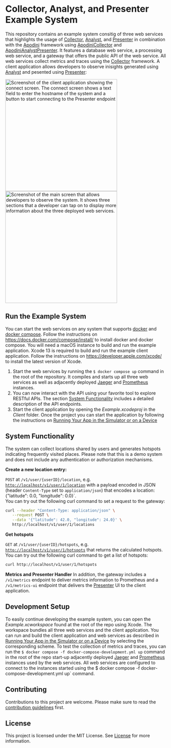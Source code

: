 # Collector, Analyst, and Presenter Example System

This repository contains an example system consitig of three web services that highlights the usage of [Collector](https://github.com/Apodini/Collector), [Analyst](https://github.com/Apodini/Analyst), and [Presenter](https://github.com/Apodini/Presenter) in combination with the [Apodini](https://github.com/Apodini/Apodini) framework using [ApodiniCollector](https://github.com/Apodini/ApodiniCollector) and [ApodiniAnalystPresenter](https://github.com/Apodini/ApodiniAnalystPresenter).
It features a database web service, a processing web service, and a gateway that offers the public API of the web service. All web services collect metrics and traces using the [Collector](https://github.com/Apodini/Collector) framework.
A client application allows developers to observe inisights generated using [Analyst](https://github.com/Apodini/Analyst) and pesented using [Presenter](https://github.com/Apodini/Presenter):
<p float="left">
 <img width="350" alt="Screenshot of the client application showing the connect screen. The connect screen shows a text field to enter the hostname of the system and a button to start connecting to the Presenter endpoint" src="https://user-images.githubusercontent.com/28656495/124276854-a35d6c80-db44-11eb-9abf-80a26e8e96d1.png">
 <img width="350" alt="Screenshot of the main screen that allows developers to observe the system. It shows three sections that a developer can tap on to display more information about the three deployed web services." src="https://user-images.githubusercontent.com/28656495/124276863-a6585d00-db44-11eb-8f2b-81602855eb8d.png">
</p>

## <a name="RunTheExampleSystem"></a>Run the Example System

You can start the web services on any system that supports [docker](https://www.docker.com) and [docker compose](https://docs.docker.com/compose/). Follow the instructions on https://docs.docker.com/compose/install/ to install docker and docker compose.
You will need a macOS instance to build and run the example application. Xcode 13 is required to build and run the example client application. Follow the instructions on https://developer.apple.com/xcode/ to install the latest version of Xcode.

1. Start the web services by running the `$ docker compose up` command in the root of the repository. It compiles and starts up all three web services as well as adjacently deployed [Jaeger](https://www.jaegertracing.io) and [Prometheus](https://prometheus.io) instances.
2. You can now interact with the API using your favorite tool to explore RESTful APIs. The section [System Functionality](#SystemFunctionality) includes a detailed description of the API endpoints.
3. Start the client application by opening the *Example.xcodeproj* in the *Client* folder. Once the project you can start the application by following the instructions on [Running Your App in the Simulator or on a Device](https://developer.apple.com/documentation/xcode/running-your-app-in-the-simulator-or-on-a-device)
  
## <a name="SystemFunctionality"></a>System Functionality

The system can collect locations shared by users and generates hotspots indicating frequently visited places. Please note that this is a demo system and does not include any authentication or authorization mechanisms.

**Create a new location entry:**

`POST` at `/v1/user/{userID}/location`, e.g. [`http://localhost/v1/user/1/location`](http://localhost/v1/user/1/location) with a payload encoded in JSON (header `Content-Type` set to `application/json`) that encodes a location: {"latitude": 0.0, "longitude": 0.0}`.  
You can try out the following curl command to set a request to the gateway:
```bash
curl --header "Content-Type: application/json" \
   --request POST \
   --data '{"latitude": 42.0, "longitude": 24.0}' \
   http://localhost/v1/user/1/locations
```

**Get hotspots**

`GET` at `/v1/user/{userID}/hotspots`, e.g. [`http://localhost/v1/user/1/hotspots`](http://localhost/v1/user/1/hotspots) that returns the calculated hotspots.  
You can try out the following curl command to get a list of hotspots:
```bash
curl http://localhost/v1/user/1/hotspots
```

**Metrics and Presenter Handler**
In addition, the gateway includes a `/v1/metrics` endpoint to deliver metrics information to Prometheus and a `/v1/metrics-ui` endpoint that delivers the [Presenter](https://github.com/Apodini/Presenter) UI to the client application.

## <a name="DevelopmentSetup"></a>Development Setup

To easily continue developing the example system, you can open the *Example.xcworkspace* found at the root of the repo using Xcode. The workspace bundles all three web services and the client application. You can run and build the client application and web services as described in [Running Your App in the Simulator or on a Device](https://developer.apple.com/documentation/xcode/running-your-app-in-the-simulator-or-on-a-device) by selecting the corresponding scheme.
To test the collection of metrics and traces, you can run the `$ docker compose -f docker-compose-development.yml up` command in the root of the repo start-up adjacently deployed [Jaeger](https://www.jaegertracing.io) and [Prometheus](https://prometheus.io) instances used by the web services. All web services are configured to connect to the instances started using the $ docker compose -f docker-compose-development.yml up` command.

## Contributing
Contributions to this project are welcome. Please make sure to read the [contribution guidelines](https://github.com/Apodini/.github/blob/release/CONTRIBUTING.md) first.

## License
This project is licensed under the MIT License. See [License](https://github.com/Apodini/CollectorAnalystPresenterExample/blob/release/LICENSE) for more information.
